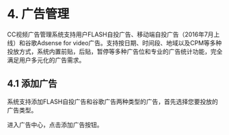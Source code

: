 # 4. 广告管理
CC视频广告管理系统支持用户FLASH自投广告、移动端自投广告（2016年7月上线）和谷歌Adsense for video广告。支持按日期、时间段、地域以及CPM等多种投放方式，系统内置前贴，后贴，暂停等多种广告位和专业的广告统计功能，完全满足用户多元化的广告需求。

## 4.1 添加广告
系统支持添加FLASH自投广告和谷歌广告两种类型的广告，首先选择您要投放的广告类型。

进入广告中心，点击添加广告按钮。